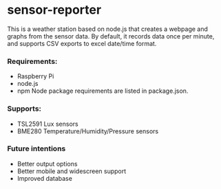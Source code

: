 # sensor-reporter
This is a weather station based on node.js that creates a webpage and graphs from the sensor data. By default, it records data once per minute, and supports CSV exports to excel date/time format.

### Requirements:
- Raspberry Pi
- node.js
- npm
Node package requirements are listed in package.json.

### Supports:
- TSL2591 Lux sensors
- BME280 Temperature/Humidity/Pressure sensors

### Future intentions
 - Better output options
 - Better mobile and widescreen support
 - Improved database
